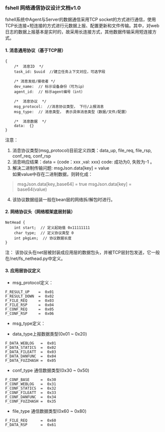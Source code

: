 
### fshell 网络通信协议设计文档v1.0

fshell系统中Agent与Server的数据通信采用TCP socket的方式进行通信，使用TCP长连接+短连接的方式进行元数据上报、配置更新和文件传输。其中，对web日志的数据上报基本是实时的，故采用长连接方式，其他数据传输采用短连接方式。


#### 1. 消息通用协议（基于TCP层） 

```
{ 
    /*  消息ID  */
    task_id: $uuid  //建立任务上下文对应，可选字段

    /* 消息发给/接收者 */
    dev_name:  // 标示设备身份（可为ip）
    agent_id:  // 标示agent编号（int）

    /*  消息协议  */
    msg_protocol:  //消息协议类型， 下行/上报消息
    msg_type:  // 消息类型， 表示具体消息类型（数据/文件/配置）

    /*  消息数据  */
    data:  {}
}
```
注意：
1. 消息协议类型(msg_protocol)目前定义四类：data_up, file_req, file_rsp, conf_req, conf_rsp  
2. 消息响应结果：data = {code：xxx ,val: xxx}  code:  成功为0, 失败为-1 。  
3. 解决二进制传输问题: msgJson.data[key] = value  
如果value中存在二进制数据，则转化成：  

> msgJson.data[key_base64] = true
> msgJson.data[key] = base64(value)
4. 该协议数据组装一般在bean层的网络拆/解包时进行。  

#### 2. 网络协议头（网络框架底层封装）
```
NetHead {
    int start;  // 定义起始值 0x11111111
    char type;  // 定义协议类型 0
    int pkgLen;  // 协议数据长度
}
```
注： 该协议头在net层被封装成应用层的数据包头，并被TCP层封包发送，它一般在/net/fs_nethead.py中定义。  

#### 3. 应用层协议定义
- msg_protocol定义：
```
F_RESULT_UP    =  0x01
F_RESULT_DOWN  =  0x02
F_FILE_REQ     =  0x03
F_FILE_RSP     =  0x04
F_CONF_REQ     =  0x05
F_CONF_RSP     =  0x06
```


- msg_type定义：

* data_type上报数据类型(0x01 ~ 0x20)
```
F_DATA_WEBLOG   =  0x01
F_DATA_STATICS  =  0x02
F_DATA_FILEATT  =  0x03
F_DATA_DANFUNC  =  0x04
F_DATA_FUZZHASH =  0x05 
```

* conf_type 通信数据类型(0x30 ~ 0x50)
```
F_CONF_BASE     =  0x30
F_CONF_WEBLOG   =  0x31
F_CONF_STATICS  =  0x32
F_CONF_FILEATT  =  0x33
F_CONF_DANFUNC  =  0x34
F_CONF_FUZZHASH =  0x35
```

* file_type 通信数据类型(0x60 ~ 0x80)
```
F_FILE_REQ      =  0x60
F_DATA_RSP      =  0x61
```
